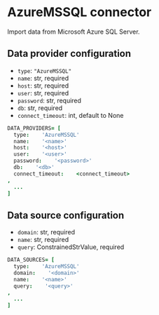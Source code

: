 # AzureMSSQL connector

Import data from Microsoft Azure SQL Server.

## Data provider configuration

* `type`: `"AzureMSSQL"`
* `name`: str, required
* `host`: str, required
* `user`: str, required
* `password`: str, required
* `db`: str, required
* `connect_timeout`: int, default to None

```coffee
DATA_PROVIDERS= [
  type:    'AzureMSSQL'
  name:    '<name>'
  host:    '<host>'
  user:    '<user>'
  password:    '<password>'
  db:    '<db>'
  connect_timeout:    <connect_timeout>
,
  ...
]
```


## Data source configuration

* `domain`: str, required
* `name`: str, required
* `query`: ConstrainedStrValue, required

```coffee
DATA_SOURCES= [
  type:    'AzureMSSQL'
  domain:    '<domain>'
  name:    '<name>'
  query:    '<query>'
,
  ...
]
```